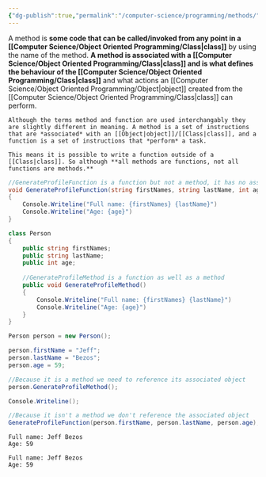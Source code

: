 ```yaml
---
{"dg-publish":true,"permalink":"/computer-science/programming/methods/","tags":["beginner","intermediate","unfinished"],"noteIcon":"1"}
---
```


A method is **some code that can be called/invoked from any point in a [[Computer Science/Object Oriented Programming/Class\|class]]** by using the name of the method. **A method is associated with a [[Computer Science/Object Oriented Programming/Class\|class]] and is what defines the behaviour of the [[Computer Science/Object Oriented Programming/Class\|class]]** and what actions an [[Computer Science/Object Oriented Programming/Object\|object]] created from the [[Computer Science/Object Oriented Programming/Class\|class]] can perform.

```ad-warning
Although the terms method and function are used interchangably they are slightly different in meaning. A method is a set of instructions that are *associated* with an [[Object|object]]/[[Class|class]], and a function is a set of instructions that *perform* a task. 

This means it is possible to write a function outside of a [[Class|class]]. So although **all methods are functions, not all functions are methods.**
```
```csharp
//GenerateProfileFunction is a function but not a method, it has no associated class
void GenerateProfileFunction(string firstNames, string lastName, int age)
{
	Console.Writeline("Full name: {firstNames} {lastName}")
	Console.Writeline("Age: {age}")
}

class Person 
{
	public string firstNames;
	public string lastName;
	public int age;
	
	//GenerateProfileMethod is a function as well as a method
	public void GenerateProfileMethod()
	{
		Console.Writeline("Full name: {firstNames} {lastName}")
		Console.Writeline("Age: {age}")
	}
}

Person person = new Person();

person.firstName = "Jeff";
person.lastName = "Bezos";
person.age = 59;

//Because it is a method we need to reference its associated object
person.GenerateProfileMethod();

Console.Writeline();

//Because it isn't a method we don't reference the associated object
GenerateProfileFunction(person.firstName, person.lastName, person.age);

```
```output
Full name: Jeff Bezos
Age: 59

Full name: Jeff Bezos
Age: 59
```